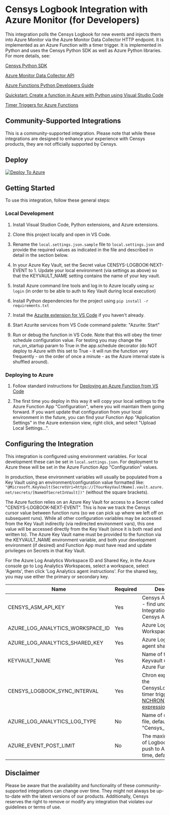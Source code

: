 # Censys Logbook Integration with Azure Monitor (for Developers)

This integration polls the Censys Logbook for new events and injects them into Azure Monitor via the Azure Monitor Data Collector HTTP endpoint. It is implemented as an Azure Function with a timer trigger. It is implemented in Python and uses the Censys Python SDK as well as Azure Python libraries.  For more details, see:

[Censys Python SDK](https://github.com/censys/censys-python)

[Azure Monitor Data Collector API](https://learn.microsoft.com/en-us/azure/azure-monitor/logs/data-collector-api?tabs=powershell)

[Azure Functions Python Developers Guide](https://learn.microsoft.com/en-us/azure/azure-functions/functions-reference-python?tabs=asgi%2Capplication-level&pivots=python-mode-decorators)

[Quickstart: Create a function in Azure with Python using Visual Studio Code](https://learn.microsoft.com/en-us/azure/azure-functions/create-first-function-vs-code-python?pivots=python-mode-decorators)

[Timer Triggers for Azure Functions](https://learn.microsoft.com/en-us/azure/azure-functions/functions-bindings-timer?tabs=python-v2%2Cisolated-process%2Cnodejs-v4&pivots=programming-language-python)

## Community-Supported Integrations
This is a community-supported integration. Please note that while these integrations are designed to enhance your experience with Censys products, they are not officially supported by Censys.

## Deploy

<!-- 
  Deploy to Azure button
  ======================
  The final piece of the path for the Deploy to Azure link is the URL to the azuredeploy.json file (URL encoded).
  The link below points to the raw tip of that file in this repo.  This will need to be changed when the repo moves,
  and you may want to point it to a more stable version of the file to support periodic releases of a stable template.
-->
[![Deploy To Azure](https://aka.ms/deploytoazurebutton)](https://portal.azure.com/#create/Microsoft.Template/uri/https%3A%2F%2Fraw.githubusercontent.com%2FBobDickinson%2Fcensys-logbook-azure%2Fmain%2Fazuredeploy.json) 

## Getting Started
To use this integration, follow these general steps:

### Local Development

1. Install Visual Studion Code, Python extensions, and Azure extensions.

2. Clone this project locally and open in VS Code.

3. Rename the `local.settings.json.sample` file to `local.settings.json` and provide the required values as indicated in the file and described in detail in the section below.

4. In your Azure Key Vault, set the Secret value CENSYS-LOGBOOK-NEXT-EVENT to 1. Update your local environment (via settings as above) so that the KEYVAULT_NAME setting contains the name of your key vault.

5. Install Azure command line tools and log in to Azure locally using `az login` (in order to be able to auth to Key Vault during local execution)

6. Install Python dependencies for the project using `pip install -r requirements.txt`

7. Install the [Azurite extension for VS Code](https://learn.microsoft.com/en-us/azure/storage/common/storage-use-azurite?tabs=visual-studio-code%2Cblob-storage) if you haven't already.

8. Start Azurite services from VS Code command palette: "Azurite: Start"

9. Run or debug the function in VS Code.  Note that this will obey the timer schedule configuration value.  For testing you may change the run_on_startup param to True in the app.schedule decorator (do NOT deploy to Azure with this set to True - it will run the function very frequently - on the order of once a minute - as the Azure internal state is shuffled around).

### Deploying to Azure

1. Follow standard instructions for [Deploying an Azure Function from VS Code](https://learn.microsoft.com/en-us/azure/azure-functions/functions-develop-vs-code?tabs=node-v3%2Cpython-v2%2Cisolated-process&pivots=programming-language-python)

2. The first time you deploy in this way it will copy your local settings to the Azure Function App "Configuration", where you will maintain them going forward.  If you want update that configuration from your local environment in the future, you can find your Function App "Application Settings" in the Azure extension view, right click, and select "Upload Local Settings...".

## Configuring the Integration

This integration is configured using environment variables. For local development these can be set in `local.settings.json`. For deployment to Azure these will be set in the Azure Function App "Configuration" values.
  
In production, these environment variables will usually be populated from a Key Vault using an environment/configuration value formatted like: `"@Microsoft.KeyVault(SecretUri=https://[YourKeyVaultName].vault.azure.net/secrets/[NameOfSecretInVault])"` (without the square brackets).

The Azure fuction relies on an Azure Key Vault for access to a Secret called "CENSYS-LOGBOOK-NEXT-EVENT". This is how we track the Censys cursor value between function runs (so we can pick up where we left off on subsequent runs).  While all other configuration variables may be accessed from the Key Vault indirectly (via redirected environment vars), this one value will be accessed directly from the Key Vault (since it is both read and written to).  The Azure Key Vault name must be provided to the function via the KEYVAULT_NAME environment variable, and both your development environment (if desired) and Function App must have read and update privileges on Secrets in that Key Vault.

For the Azure Log Analytics Workspace ID and Shared Key, in the Azure console go to Log Analytics Workspaces, select a workspace, select 'Agents', then click 'Log Analytics agent instructions'.  For the shared key, you may use either the primary or secondary key.

| Name | Required | Description |
| ---- | -------- | ----------- |
| CENSYS_ASM_API_KEY | Yes | Censys ASM API key - find under the Integrations tab in Censys ASM |
| AZURE_LOG_ANALYTICS_WORKSPACE_ID | Yes | Azure Log Analytics Workspace ID |
| AZURE_LOG_ANALYTICS_SHARED_KEY | Yes | Azure Log Analytics agent shared key |
| KEYVAULT_NAME | Yes | Name of the Azure Keyvault used by this Azure Function |
| CENSYS_LOGBOOK_SYNC_INTERVAL | Yes | Chron expression for the CensysLogbookSync timer trigger, see [NCHRONTAB expressions](https://learn.microsoft.com/en-us/azure/azure-functions/functions-bindings-timer?tabs=python-v2%2Cisolated-process%2Cnodejs-v4&pivots=programming-language-python#ncrontab-expressions) |
| AZURE_LOG_ANALYTICS_LOG_TYPE | No | Name of custom log file, defaults to "Censys_Logbook_CL" |
| AZURE_EVENT_POST_LIMIT | No | The maximum number of Logbook events to push to Azure at one time, defaults to 500 |

## Disclaimer
Please be aware that the availability and functionality of these community-supported integrations can change over time. They might not always be up-to-date with the latest versions of our products. Additionally, Censys reserves the right to remove or modify any integration that violates our guidelines or terms of use.
